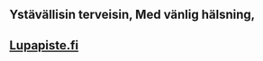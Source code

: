 ## Yst&auml;v&auml;llisin terveisin, Med v&auml;nlig h&auml;lsning,
## [Lupapiste.fi](https://lupapiste.fi)
